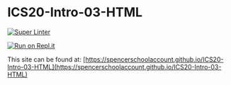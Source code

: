 # ICS20-Intro-03-HTML
[![Super Linter](https://github.com/spencerschoolaccount/ICS20-Intro-03-HTML/workflows/Super%20Linter/badge.svg)](https://github.com/spencerschoolaccount/ICS20-Intro-03-HTML/actions)



[![Run on Repl.it](https://repl.it/badge/github/spencerschoolaccount/ICS20-Intro-03-HTML)](https://repl.it/github/spencerschoolaccount/ICS20-Intro-03-HTML)

This site can be found at: [https://spencerschoolaccount.github.io/ICS20-Intro-03-HTML](https://spencerschoolaccount.github.io/ICS20-Intro-03-HTML)

